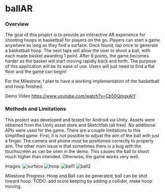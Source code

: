 # ballAR

### Overview

The goal of this project is to provide an interactive AR experience for shooting hoops in basketball for 
players on the go. Players can start a game anywhere as long as they find a surface. Once found, tap once
to generate a basketball hoop. The next taps will allow the user to shoot a ball, with each made basket
awarding 1 point. After 6 points, the game becomes harder as the basket will start moving rapidly back
and forth. 
The purpose of this application will be its ease of use. 
Users will just need to find a flat floor and the game can begin!

For the Milestone, I plan to have a working implementation of the basketball and hoop finished. 

Demo Video
https://www.youtube.com/watch?v=Cb50QmgxAiY

### Methods and Limitations
This project was developed and tested for Android via Unity. Assets were obtained from the Unity asset store
and Sketchfab (all free). No additional APIs were used for the game. There are a couple limitations to this
simplified game. First, it is not possible to adjust the aim of the ball with just a finger. The camera and 
phone must be positioned correctly to properly aim. The other main issue is that sometimes there is a bug 
with the touchscreen as can be seen in the demo. This causes the ball to shoot much higher than intended. 
Otherwise, the game works very well. 

Images:
![surface](images/surface.png)
![hoop](images/hoop.png)
![ball1](images/hoopball1.png)
![ball2](images/hoopball2.png)



Milestone Progress: Hoop and Ball can be generated, ball can be shot toward hoop. 
TODO: add score keeping by adding a collider, make hoop moving.